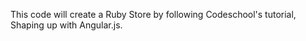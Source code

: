 
This code will create a Ruby Store by following Codeschool's tutorial, Shaping up with Angular.js. 
